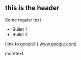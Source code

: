 ## this is the header

Some regular text 
* Bullet 1
* Bullet 2

[link to google] ( www.google.com)

moretext.